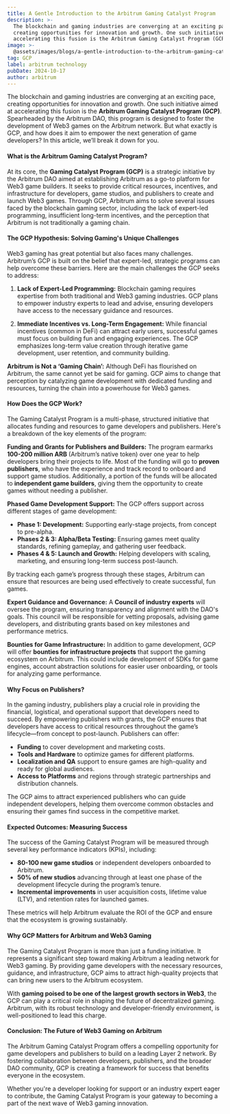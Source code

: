 ```yaml
---
title: A Gentle Introduction to the Arbitrum Gaming Catalyst Program
description: >-
  The blockchain and gaming industries are converging at an exciting pace,
  creating opportunities for innovation and growth. One such initiative aimed at
  accelerating this fusion is the Arbitrum Gaming Catalyst Program (GCP).
image: >-
  @assets/images/blogs/a-gentle-introduction-to-the-arbitrum-gaming-catalyst-program/image.png
tag: GCP
label: arbitrum technology
pubDate: 2024-10-17
author: arbitrum
---
```


The blockchain and gaming industries are converging at an exciting pace, creating opportunities for innovation and growth. One such initiative aimed at accelerating this fusion is the **Arbitrum Gaming Catalyst Program (GCP)**. Spearheaded by the Arbitrum DAO, this program is designed to foster the development of Web3 games on the Arbitrum network. But what exactly is GCP, and how does it aim to empower the next generation of game developers? In this article, we’ll break it down for you.

#### **What is the Arbitrum Gaming Catalyst Program?**

At its core, the **Gaming Catalyst Program (GCP)** is a strategic initiative by the Arbitrum DAO aimed at establishing Arbitrum as a go-to platform for Web3 game builders. It seeks to provide critical resources, incentives, and infrastructure for developers, game studios, and publishers to create and launch Web3 games. Through GCP, Arbitrum aims to solve several issues faced by the blockchain gaming sector, including the lack of expert-led programming, insufficient long-term incentives, and the perception that Arbitrum is not traditionally a gaming chain.

#### **The GCP Hypothesis: Solving Gaming's Unique Challenges**

Web3 gaming has great potential but also faces many challenges. Arbitrum’s GCP is built on the belief that expert-led, strategic programs can help overcome these barriers. Here are the main challenges the GCP seeks to address:

1. **Lack of Expert-Led Programming:** Blockchain gaming requires expertise from both traditional and Web3 gaming industries. GCP plans to empower industry experts to lead and advise, ensuring developers have access to the necessary guidance and resources.

2. **Immediate Incentives vs. Long-Term Engagement:** While financial incentives (common in DeFi) can attract early users, successful games must focus on building fun and engaging experiences. The GCP emphasizes long-term value creation through iterative game development, user retention, and community building.

**Arbitrum is Not a ‘Gaming Chain’:** Although DeFi has flourished on Arbitrum, the same cannot yet be said for gaming. GCP aims to change that perception by catalyzing game development with dedicated funding and resources, turning the chain into a powerhouse for Web3 games.

#### **How Does the GCP Work?**

The Gaming Catalyst Program is a multi-phase, structured initiative that allocates funding and resources to game developers and publishers. Here's a breakdown of the key elements of the program:

**Funding and Grants for Publishers and Builders:** The program earmarks **100-200 million ARB** (Arbitrum’s native token) over one year to help developers bring their projects to life. Most of the funding will go to **proven publishers**, who have the experience and track record to onboard and support game studios. Additionally, a portion of the funds will be allocated to **independent game builders**, giving them the opportunity to create games without needing a publisher.

**Phased Game Development Support:** The GCP offers support across different stages of game development:

- **Phase 1: Development:** Supporting early-stage projects, from concept to pre-alpha.
- **Phases 2 & 3: Alpha/Beta Testing:** Ensuring games meet quality standards, refining gameplay, and gathering user feedback.
- **Phases 4 & 5: Launch and Growth:** Helping developers with scaling, marketing, and ensuring long-term success post-launch.

By tracking each game’s progress through these stages, Arbitrum can ensure that resources are being used effectively to create successful, fun games.

**Expert Guidance and Governance:** A **Council of industry experts** will oversee the program, ensuring transparency and alignment with the DAO's goals. This council will be responsible for vetting proposals, advising game developers, and distributing grants based on key milestones and performance metrics.

**Bounties for Game Infrastructure:** In addition to game development, GCP will offer **bounties for infrastructure projects** that support the gaming ecosystem on Arbitrum. This could include development of SDKs for game engines, account abstraction solutions for easier user onboarding, or tools for analyzing game performance.

#### **Why Focus on Publishers?**

In the gaming industry, publishers play a crucial role in providing the financial, logistical, and operational support that developers need to succeed. By empowering publishers with grants, the GCP ensures that developers have access to critical resources throughout the game’s lifecycle—from concept to post-launch. Publishers can offer:

- **Funding** to cover development and marketing costs.
- **Tools and Hardware** to optimize games for different platforms.
- **Localization and QA** support to ensure games are high-quality and ready for global audiences.
- **Access to Platforms** and regions through strategic partnerships and distribution channels.

The GCP aims to attract experienced publishers who can guide independent developers, helping them overcome common obstacles and ensuring their games find success in the competitive market.

#### **Expected Outcomes: Measuring Success**

The success of the Gaming Catalyst Program will be measured through several key performance indicators (KPIs), including:

- **80-100 new game studios** or independent developers onboarded to Arbitrum.
- **50% of new studios** advancing through at least one phase of the development lifecycle during the program’s tenure.
- **Incremental improvements** in user acquisition costs, lifetime value (LTV), and retention rates for launched games.

These metrics will help Arbitrum evaluate the ROI of the GCP and ensure that the ecosystem is growing sustainably.

#### **Why GCP Matters for Arbitrum and Web3 Gaming**

The Gaming Catalyst Program is more than just a funding initiative. It represents a significant step toward making Arbitrum a leading network for Web3 gaming. By providing game developers with the necessary resources, guidance, and infrastructure, GCP aims to attract high-quality projects that can bring new users to the Arbitrum ecosystem.

With **gaming poised to be one of the largest growth sectors in Web3**, the GCP can play a critical role in shaping the future of decentralized gaming. Arbitrum, with its robust technology and developer-friendly environment, is well-positioned to lead this charge.

#### **Conclusion: The Future of Web3 Gaming on Arbitrum**

The Arbitrum Gaming Catalyst Program offers a compelling opportunity for game developers and publishers to build on a leading Layer 2 network. By fostering collaboration between developers, publishers, and the broader DAO community, GCP is creating a framework for success that benefits everyone in the ecosystem.

Whether you're a developer looking for support or an industry expert eager to contribute, the Gaming Catalyst Program is your gateway to becoming a part of the next wave of Web3 gaming innovation.
